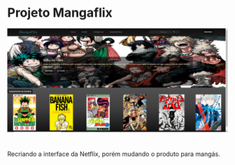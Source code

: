 # Projeto Mangaflix

![screenshot](screenshot.png?raw=true "screenshot")

#

Recriando a interface da Netflix, porém mudando o produto para mangás.
